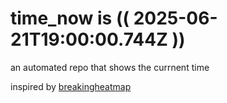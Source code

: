 # time_now is (( 2025-06-21T19:00:00.744Z ))

an automated repo that shows the currnent time

inspired by [breakingheatmap](https://github.com/breakingheatmap/breakingheatmap)